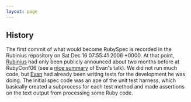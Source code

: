 ```yaml
---
layout: page
---
```


## History

The first commit of what would become RubySpec is recorded in the Rubinius
repository on Sat Dec 16 07:55:41 2006 +0000. At that point,
[Rubinius](http://rubini.us) had only been publicly announced about two months
before at RubyConf06 (see a [nice
summary](http://blog.nicksieger.com/articles/2006/10/20/rubyconf-sydney-and-rubinius)
of Evan's talk). We did not run much code, but
[Evan](http://blog.fallingsnow.net) had already been writing tests for the
development he was doing. The initial spec code was an ape of the unit test
harness, which basically created a subprocess for each test method and made
assertions on the text output from processing some Ruby code.

